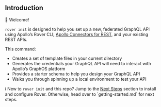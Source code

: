 ## Introduction

👋 Welcome!

`rover init` is designed to help you set up a new, federated GraphQL API using Apollo’s Rover CLI, [Apollo Connectors for REST](https://www.apollographql.com/docs/graphos/schema-design/connectors), and your existing REST APIs.

This command:

* Creates a set of template files in your current directory
* Generates the credentials your GraphQL API will need to interact with Apollo’s GraphOS platform
* Provides a starter schema to help you design your GraphQL API
* Walks you through spinning up a local environment to test your API

ℹ️ New to `rover init` and this repo? Jump to the [Next Steps](?tab=t.0#heading=h.ajx7mu1cuq8h) section to install and configure Rover. Otherwise, head over to \`getting-started.md\` for next steps.